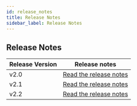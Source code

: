 ```yaml
---
id: release_notes
title: Release Notes
sidebar_label: Release Notes
---
```


## Release Notes

| Release Version | Release notes                                       |
|---------|-----------------------------------------------------|
| v2.0 | [Read the release notes](/release-notes/v2.0.md) |
| v2.1 | [Read the release notes](/release-notes/v2.1.md) |
| v2.2 | [Read the release notes](/release-notes/v2.2.md) |
